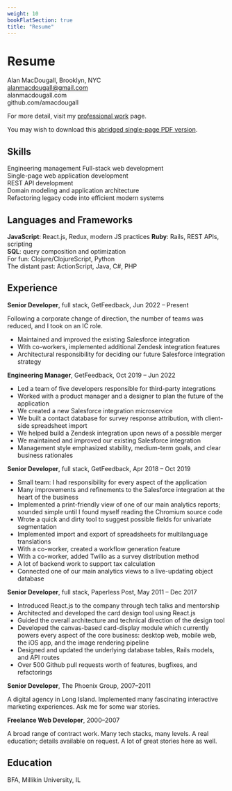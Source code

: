 ```yaml
---
weight: 10
bookFlatSection: true
title: "Resume"
---
```


# Resume

Alan MacDougall, Brooklyn, NYC  
alanmacdougall@gmail.com  
alanmacdougall.com  
github.com/amacdougall  

For more detail, visit my [professional work](/professional-work) page.

You may wish to download this [abridged single-page PDF version](/resume.pdf).

## Skills

Engineering management
Full-stack web development  
Single-page web application development  
REST API development  
Domain modeling and application architecture  
Refactoring legacy code into efficient modern systems  

## Languages and Frameworks

**JavaScript**: React.js, Redux, modern JS practices
**Ruby**: Rails, REST APIs, scripting  
**SQL**: query composition and optimization  
For fun: Clojure/ClojureScript, Python  
The distant past: ActionScript, Java, C#, PHP  

## Experience

**Senior Developer**, full stack, GetFeedback, Jun 2022 – Present

Following a corporate change of direction, the number of teams was reduced, and
I took on an IC role.

* Maintained and improved the existing Salesforce integration
* With co-workers, implemented additional Zendesk integration features
* Architectural responsibility for deciding our future Salesforce integration
  strategy

**Engineering Manager**, GetFeedback, Oct 2019 – Jun 2022

* Led a team of five developers responsible for third-party integrations
* Worked with a product manager and a designer to plan the future of the application
* We created a new Salesforce integration microservice
* We built a contact database for survey response attribution, with client-side spreadsheet import
* We helped build a Zendesk integration upon news of a possible merger
* We maintained and improved our existing Salesforce integration
* Management style emphasized stability, medium-term goals, and clear business rationales

**Senior Developer**, full stack, GetFeedback, Apr 2018 – Oct 2019

* Small team: I had responsibility for every aspect of the application
* Many improvements and refinements to the Salesforce integration at the heart of the business
* Implemented a print-friendly view of one of our main analytics reports;
  sounded simple until I found myself reading the Chromium source code
* Wrote a quick and dirty tool to suggest possible fields for univariate segmentation
* Implemented import and export of spreadsheets for multilanguage translations
* With a co-worker, created a workflow generation feature
* With a co-worker, added Twilio as a survey distribution method
* A lot of backend work to support tax calculation
* Connected one of our main analytics views to a live-updating object database

**Senior Developer**, full stack, Paperless Post, May 2011 – Dec 2017

* Introduced React.js to the company through tech talks and mentorship
* Architected and developed the card design tool using React.js
* Guided the overall architecture and technical direction of the design tool
* Developed the canvas-based card-display module which currently powers every
  aspect of the core business: desktop web, mobile web, the iOS app, and the
  image rendering pipeline
* Designed and updated the underlying database tables, Rails models, and API
  routes
* Over 500 Github pull requests worth of features, bugfixes, and refactorings

**Senior Developer**, The Phoenix Group, 2007–2011

A digital agency in Long Island. Implemented many fascinating interactive
marketing experiences. Ask me for some war stories.
 
**Freelance Web Developer**, 2000–2007

A broad range of contract work. Many tech stacks, many levels. A real education;
details available on request. A lot of great stories here as well.

## Education

BFA, Millikin University, IL
